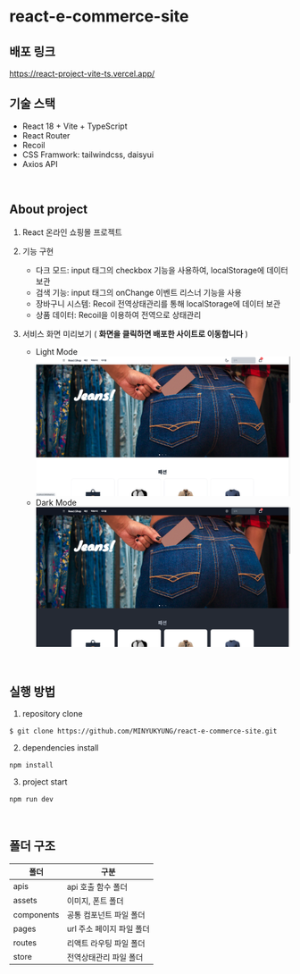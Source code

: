 # react-e-commerce-site

## 배포 링크
https://react-project-vite-ts.vercel.app/
<br/>

## 기술 스택
- React 18 + Vite + TypeScript
- React Router
- Recoil
- CSS Framwork: tailwindcss, daisyui
- Axios API
<br/>

## About project
1. React 온라인 쇼핑몰 프로젝트

2. 기능 구현
    - 다크 모드: input 태그의 checkbox 기능을 사용하여, localStorage에 데이터 보관
    - 검색 기능: input 태그의 onChange 이벤트 리스너 기능을 사용
    - 장바구니 시스템: Recoil 전역상태관리를 통해 localStorage에 데이터 보관
    - 상품 데이터: Recoil을 이용하여 전역으로 상태관리

3. 서비스 화면 미리보기 ( **화면을 클릭하면 배포한 사이트로 이동합니다** )
    - Light Mode
    [![light](./src/assets/images/light%20ver.png)](https://react-project-vite-ts.vercel.app/)
    - Dark Mode
    [![dark](./src/assets/images/dark%20ver.png)](https://react-project-vite-ts.vercel.app/)
<br/>

## 실행 방법
1. repository clone
```
$ git clone https://github.com/MINYUKYUNG/react-e-commerce-site.git
```
2. dependencies install
```
npm install
```
3. project start
```
npm run dev
```
<br/>

## 폴더 구조
| 폴더 | 구분 |
| -- | -- |
| apis | api 호출 함수 폴더 |
| assets | 이미지, 폰트 폴더 |
| components | 공통 컴포넌트 파일 폴더 |
| pages | url 주소 페이지 파일 폴더 |
| routes | 리액트 라우팅 파일 폴더 |
| store | 전역상태관리 파일 폴더 |



